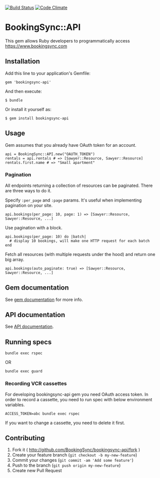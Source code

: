 [![Build Status](https://travis-ci.org/BookingSync/bookingsync-api.png?branch=master)](https://travis-ci.org/BookingSync/bookingsync-api)
[![Code Climate](https://codeclimate.com/github/BookingSync/bookingsync-api.png)](https://codeclimate.com/github/BookingSync/bookingsync-api)

# BookingSync::API

This gem allows Ruby developers to programmatically access https://www.bookingsync.com

## Installation

Add this line to your application's Gemfile:

    gem 'bookingsync-api'

And then execute:

    $ bundle

Or install it yourself as:

    $ gem install bookingsync-api

## Usage

Gem assumes that you already have OAuth token for an account.

    api = BookingSync::API.new("OAUTH_TOKEN")
    rentals = api.rentals # => [Sawyer::Resource, Sawyer::Resource]
    rentals.first.name # => "Small apartment"

### Pagination

All endpoints returning a collection of resources can be paginated. There are three ways to do it.

Specify `:per_page` and `:page` params. It's useful when implementing pagination on your site.

    api.bookings(per_page: 10, page: 1) => [Sawyer::Resource, Sawyer::Resource, ...]

Use pagination with a block.

    api.bookings(per_page: 10) do |batch|
      # display 10 bookings, will make one HTTP request for each batch
    end

Fetch all resources (with multiple requests under the hood) and return one big array.

    api.bookings(auto_paginate: true) => [Sawyer::Resource, Sawyer::Resource, ...]

## Gem documentation

See [gem documentation](http://rdoc.info/github/BookingSync/bookingsync-api/master/frames) for more info.

## API documentation

See [API documentation](http://docs.api.bookingsync.com).

## Running specs

    bundle exec rspec

OR

    bundle exec guard

### Recording VCR cassettes

For developing bookingsync-api gem you need OAuth access token. In order to record a cassette,
you need to run spec with below environment variables.

    ACCESS_TOKEN=abc bundle exec rspec

If you want to change a cassette, you need to delete it first.

## Contributing

1. Fork it ( http://github.com/BookingSync/bookingsync-api/fork )
2. Create your feature branch (`git checkout -b my-new-feature`)
3. Commit your changes (`git commit -am 'Add some feature'`)
4. Push to the branch (`git push origin my-new-feature`)
5. Create new Pull Request
